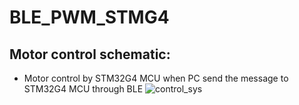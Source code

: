 # BLE_PWM_STMG4

## Motor control schematic:
- Motor control by STM32G4 MCU when PC send the message to STM32G4 MCU through BLE
![control_sys](https://github.com/chtruiBen/BLE_PWM_STMG4-/assets/25215577/fdfa0dde-defb-4d60-a80b-056849acbd65)


